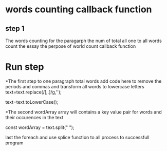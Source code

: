 # words counting callback function
## step 1
The words counting for the paragarph the num of total all one to all words  count the essay the perpose of world count callback function
# Run step

*The first step to one paragraph total words add code here to remove the periods and commas and transform all words to lowercase letters
  text=text.replace(/[,.]/g,'');
  
  text=text.toLowerCase();
  
  
*The second  wordArray array will contains a key value pair for words and their occurences in the text

  const wordArray = text.split(" ");
  
  last the foreach and use splice function to all process to successfull program
